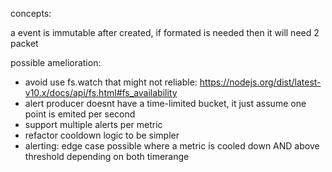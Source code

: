 
concepts:

 a event is immutable after created, if formated is needed then it will need 2 packet

possible amelioration:

- avoid use fs.watch that might not reliable: https://nodejs.org/dist/latest-v10.x/docs/api/fs.html#fs_availability
- alert producer doesnt have a time-limited bucket, it just assume one point is emited per second
- support multiple alerts per metric
- refactor cooldown logic to be simpler
- alerting: edge case possible where a metric is cooled down AND above threshold depending on both timerange